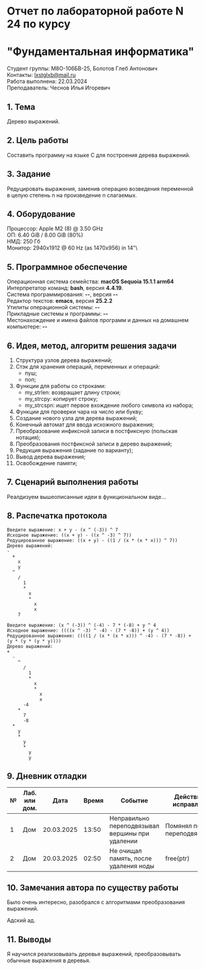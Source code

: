# Отчет по лабораторной работе N 24 по курсу
# "Фундаментальная информатика"

Студент группы: M8О-106БВ-25, Болотов Глеб Антонович\
Контакты: lxstglxb@mail.ru \
Работа выполнена: 22.03.2024\
Преподаватель: Чеснов Илья Игоревич

## 1. Тема

Дерево выражений.

## 2. Цель работы

Составить программу на языке C для построения дерева выражений.

## 3. Задание

Редуцировать выражения, заменив операцию возведения переменной в целую степень n на произведение n слагаемых.

## 4. Оборудование

Процессор: Apple M2 (8) @ 3.50 GHz\
ОП: 6.40 GiB / 8.00 GiB (80%)\
НМД: 250 Гб\
Монитор: 2940x1912 @ 60 Hz (as 1470x956) in 14"\

## 5. Программное обеспечение

Операционная система семейства: **macOS Sequoia 15.1.1 arm64**\
Интерпретатор команд: **bash**, версия **4.4.19**.\
Система программирования: **--**, версия **--**\
Редактор текстов: **emacs**, версия **25.2.2**\
Утилиты операционной системы: **--**\
Прикладные системы и программы: **--**\
Местонахождение и имена файлов программ и данных на домашнем компьютере: **--**

## 6. Идея, метод, алгоритм решения задачи

1) Структура узлов дерева выражений;
2) Стэк для хранения операций, переменных и операций:
    - пуш;
    - поп;
3) Функции для работы со строками:
    - my_strlen: возвращает длину строки;
    - my_strcpy: копирует строку;
    - my_strcspn: ищет первое вхождение любого символа из набора;
4) Функции для проверки чара на число или букву;
5) Создание нового узла для дерева выражений;
6) Конечный автомат для ввода исхожного выражения;
7) Преобразование инфиксной записи в постфиксную (польская нотация);
8) Преобразования постфиксной записи в дерево выражений;
9) Редукция выражения (задание по варианту);
10) Вывод дерева выражения;
11) Освобождение памяти;

## 7. Сценарий выполнения работы

Реалдизуем вышеописанные идеи в функциональном виде...

## 8. Распечатка протокола

```
Введите выражение: x + y - (x ^ (-3)) ^ 7
Исходное выражение: ((x + y) - ((x ^ -3) ^ 7))
Редуцированное выражение: ((x + y) - ((1 / (x * (x * x))) ^ 7))
Дерево выражений:
-
  +
    x
    y
  ^
    /
      1
      *
        x
        *
          x
          x
    7
```

```
Введите выражение: (x ^ (-3)) ^ (-4) - 7 * (-8) + y ^ 4
Исходное выражение: ((((x ^ -3) ^ -4) - (7 * -8)) + (y ^ 4))
Редуцированное выражение: ((((1 / (x * (x * x))) ^ -4) - (7 * -8)) + (y * (y * (y * y))))
Дерево выражений:
+
  -
    ^
      /
        1
        *
          x
          *
            x
            x
      -4
    *
      7
      -8
  *
    y
    *
      y
      *
        y
        y
```

## 9. Дневник отладки

| № | Лаб. или дом. | Дата       | Время     | Событие                  | Действие по исправлению | Примечание  |
|---|---------------|------------|-----------|--------------------------|-------------------------|-------------|
|1  | Дом           | 20.03.2025 | 13:50     | Неправильно переподвязывал вершины при удалении    | Помянял порядок переподвязывания     | Частая ошибка|
|2  | Дом           | 20.03.2025 | 02:50     | Не очищал память, после удаления ноды | free(ptr)  | Забыл |

## 10. Замечания автора по существу работы

Было очень интересно, разобрался с алгоритмами преобразования выражений.

Адский ад.

## 11. Выводы

Я научился реализовывать деревья выражений, преобразовывать обычные выражения в деревья.
